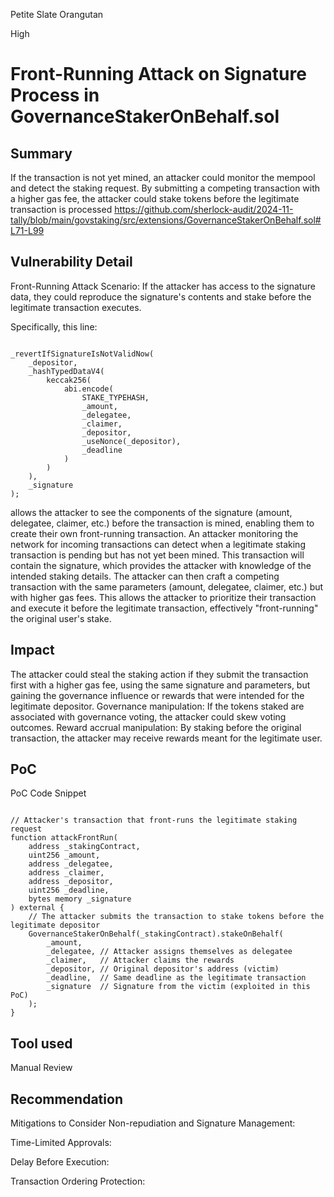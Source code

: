 Petite Slate Orangutan

High

# Front-Running Attack on Signature Process in GovernanceStakerOnBehalf.sol

## Summary
If the transaction is not yet mined, an attacker could monitor the mempool and detect the staking request. By submitting a competing transaction with a higher gas fee, the attacker could stake tokens before the legitimate transaction is processed
https://github.com/sherlock-audit/2024-11-tally/blob/main/govstaking/src/extensions/GovernanceStakerOnBehalf.sol#L71-L99

## Vulnerability Detail
Front-Running Attack Scenario:
If the attacker has access to the signature data, they could reproduce the signature's contents and stake before the legitimate transaction executes.

Specifically, this line:

```solidity

_revertIfSignatureIsNotValidNow(
    _depositor,
    _hashTypedDataV4(
        keccak256(
            abi.encode(
                STAKE_TYPEHASH,
                _amount,
                _delegatee,
                _claimer,
                _depositor,
                _useNonce(_depositor),
                _deadline
            )
        )
    ),
    _signature
);
```
allows the attacker to see the components of the signature (amount, delegatee, claimer, etc.) before the transaction is mined, enabling them to create their own front-running transaction.
An attacker monitoring the network for incoming transactions can detect when a legitimate staking transaction is pending but has not yet been mined. This transaction will contain the signature, which provides the attacker with knowledge of the intended staking details.
The attacker can then craft a competing transaction with the same parameters (amount, delegatee, claimer, etc.) but with higher gas fees. This allows the attacker to prioritize their transaction and execute it before the legitimate transaction, effectively "front-running" the original user's stake.
## Impact
The attacker could steal the staking action if they submit the transaction first with a higher gas fee, using the same signature and parameters, but gaining the governance influence or rewards that were intended for the legitimate depositor.
Governance manipulation: If the tokens staked are associated with governance voting, the attacker could skew voting outcomes.
Reward accrual manipulation: By staking before the original transaction, the attacker may receive rewards meant for the legitimate user.

## PoC
PoC Code Snippet
```solidity

// Attacker's transaction that front-runs the legitimate staking request
function attackFrontRun(
    address _stakingContract,
    uint256 _amount,
    address _delegatee,
    address _claimer,
    address _depositor,
    uint256 _deadline,
    bytes memory _signature
) external {
    // The attacker submits the transaction to stake tokens before the legitimate depositor
    GovernanceStakerOnBehalf(_stakingContract).stakeOnBehalf(
        _amount,
        _delegatee, // Attacker assigns themselves as delegatee
        _claimer,   // Attacker claims the rewards
        _depositor, // Original depositor's address (victim)
        _deadline,  // Same deadline as the legitimate transaction
        _signature  // Signature from the victim (exploited in this PoC)
    );
}
```
## Tool used
Manual Review

## Recommendation
Mitigations to Consider
Non-repudiation and Signature Management:

Time-Limited Approvals:

Delay Before Execution:

Transaction Ordering Protection:

